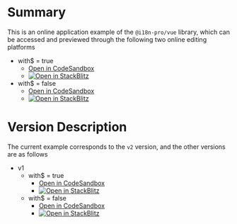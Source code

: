 
# Summary
This is an online application example of the  `@i18n-pro/vue`  library, which can be accessed and previewed through the following two online editing platforms
* with$ = true
   * [Open in CodeSandbox](https://codesandbox.io/p/github/i18n-pro/vue-demo/main?file=README.md)
   * [![Open in StackBlitz](https://developer.stackblitz.com/img/open_in_stackblitz_small.svg "Open in StackBlitz")](https://stackblitz.com/github/i18n-pro/vue-demo?file=README.md)
* with$ = false
   * [Open in CodeSandbox](https://codesandbox.io/p/github/i18n-pro/vue-demo/simple?file=README.md)
   * [![Open in StackBlitz](https://developer.stackblitz.com/img/open_in_stackblitz_small.svg "Open in StackBlitz")](https://stackblitz.com/github/i18n-pro/vue-demo/tree/simple?file=README.md)


# Version Description
The current example corresponds to the  `v2`  version, and the other versions are as follows
* v1
  * with$ = true
     * [Open in CodeSandbox](https://codesandbox.io/p/github/i18n-pro/vue-demo/v1?file=README.md)
     * [![Open in StackBlitz](https://developer.stackblitz.com/img/open_in_stackblitz_small.svg "Open in StackBlitz")](https://stackblitz.com/github/i18n-pro/vue-demo/tree/v1?file=README.md)
  * with$ = false
     * [Open in CodeSandbox](https://codesandbox.io/p/github/i18n-pro/vue-demo/v1-simple?file=README.md)
     * [![Open in StackBlitz](https://developer.stackblitz.com/img/open_in_stackblitz_small.svg "Open in StackBlitz")](https://stackblitz.com/github/i18n-pro/vue-demo/tree/v1-simple?file=README.md)
